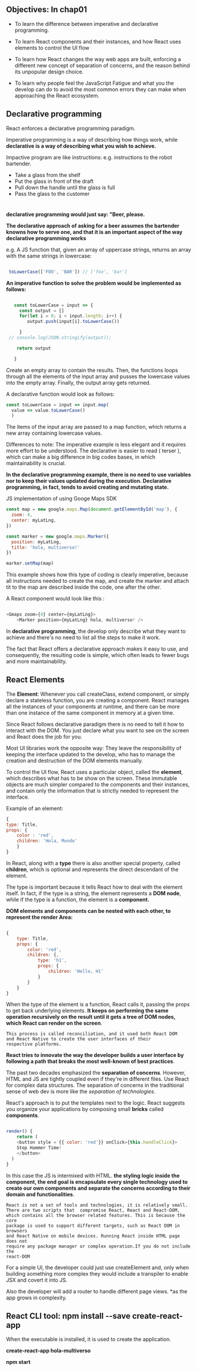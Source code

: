 ## Objectives: In chap01

  * To learn the difference between imperative and declarative programming.

  * To learn React components and their instances, and how React uses elements to control the UI flow

  * To learn how React changes the way web apps are built, enforcing a different new concept of separation of concerns, and the reason behind its unpopular design choice.

  * To learn why people feel the JavaScript Fatigue and what you the develop can do to avoid the most common errors they can make when approaching the React ecosystem.


## Declarative programming

React enforces a declarative programming paradigm.

Imperative programming is a way of describing how things work, while **declarative is a way of describing what you wish to achieve.**

Impactive program are like instructions: e.g. instructions to the robot bartender.

  * Take a glass from the shelf
  * Put the glass in front of the draft
  * Pull down the handle until the glass is full
  * Pass the glass to the customer

#
**declarative programming would just say: "Beer, please.**

**The declarative approach of asking for a beer assumes the bartender knowns how to serve one, and that it is an important aspect of the way declarative programming works**

e.g. A JS function that, given an array of uppercase strings, returns an array with the same strings in lowercase:

```Javascript

 toLowerCase(['FOO', 'BAR']) // ['foo', 'bar']

 ```

**An imperative function to solve the problem would be implemented as follows:**

```Javascript

   const toLowerCase = input => {
     const output = []
     for(let i = 0; i < input.length; i++) {
     	output.push(input[i].toLowerCase())

     }
 //	console.log(JSON.stringify(output));

   	return output

   }
```

Create an empty array to contain the results. Then, the functions loops through all the elements of the input array and pusses the lowercase values into the empty array. Finally, the output array gets returned.

A declarative function would look as follows:

```Javascript
const toLowerCase = input => input.map(
  value => value.toLowerCase()
  )

```
The items of the input array are passed to a map function, which returns a new array containing lowercase values.

Differences to note:
The imperative example is less elegant and it requires more effort to be understood. The declarative is easier to read ( terser ), which can make a big difference in big codes bases, in which maintainability is crucial.

**In the declarative programming example, there is no need to use variables nor to keep their values updated during the execution. Declarative programming, in fact, tends to avoid creating and mutating state.**

JS implementation of using Googe Maps SDK
```Javascript
const map = new google.maps.Map(document.getElementById('map'), {
  zoom: 4,
  center: myLatLng,
})

const marker = new google.maps.Marker({
  position: myLatLng,
  title: 'hola, multiverso!'
})

marker.setMap(map)
```

This example shows how this type of coding is clearly imperative, because all instructions needed to create the map, and create the marker and attach tit to the map are described inside the code, one after the other.

A React component would look like this :

```Javascript

<Gmaps zoom={4} center={myLatLng}>
	<Marker position={myLatLng} hola, multiverso! />

```

In **declarative programming**, the develop only describe what they want to achieve and there's no need to list all the steps to make it work.

The fact that React offers a declarative approach makes it easy to use, and  consequently, the resulting code is simple, which often leads to fewer bugs and more maintainability.


## React Elements

The **Element**: Whenever you call createClass, extend component, or simply declare a stateless function, you are creating a component. React manages all the instances of your components at runtime, and there can be more than one instance of the same component in memory at a given time.

Since React follows declarative paradigm there is no need to tell it how to interact with the DOM. You just declare what you want to see on the screen and React does the job for you.

Most UI libraries work the opposite way: They leave the responsibility of keeping the interface updated to the develop, who has to manage the creation and destruction of the DOM elements manually.

To control the UI flow, React uses a particular object, called the **element**, which describes what has to be show on the screen. These immutable objects are much simpler compared to the components and their instances, and contain only the information that is strictly needed to represent the interface.

Example of an element:

```Javascript
{
type: Title,
props: {
	color : 'red',
	children: 'Hola, Mundo'
	}
}

```

In React, along with a **type** there is also another special property, called **children**, which is optional and represents the direct descendant of the element.

The type is important because it tells React how to deal with the element itself. In fact, if the type is a string, the element represents a **DOM node**, while if the type is a function, the element is a **component.**

**DOM elements and components can be nested with each other, to represent the render Area:**

```Javascript

{
    type: Title,
    props: {
        color: 'red',
        children: {,
            type: 'h1',
            props: {
                children: 'Hello, H1'
            }
        }
    }
}

```

When the type of the element is a function, React calls it, passing the props to get back underlying elements. **It keeps on performing the same operation recursively on the result until it gets a tree of DOM nodes, which React can render on the screen**.

	This process is called reconciliation, and it used both React DOM
	and React Native to create the user interfaces of their
	respective platforms.


**React tries to innovate the way the developer builds a user interface by following a path that breaks the most well-known of best practices**.

The past two decades emphasized the **separation of concerns**. However, HTML and JS are tightly coupled even if they're in different files. Use React for complex data structures. The separation of concerns in the traditional sense of web dev is more like the *separation of technologies*.

React's approach is to put the templates next to the logic. React suggests you organize your applications by composing small **bricks** called **components**.

```Javascript

render() {
	return (
	<button style = {{ color: 'red'}} onClick={this.handleClick}>
	Stop Hammer Time!
	</button>
  )
}

```
In this case the JS is intermixed with HTML. **the styling logic inside the component, the end goal is encapsulate every single technology used to create our own components and separate the concerns according to their domain and functionalities**.


	React is not a set of tools and technologies, it is relatively small.
	There are two scripts that  compromise React, React and React-DOM,
	which contains all the browser related features. This is because the core
	package is used to support different targets, such as React DOM in browsers
	and React Native on mobile devices. Running React inside HTML page does not
	require any package manager or complex operation.If you do not include the
	react-DOM

For a simple UI, the developer could just use createElement and, only when building something more complex they would include a transpiler to enable JSX and covert it into JS.

Also the developer will add a router to handle different page views. *as the app grows in complexity.

## React CLI tool: npm install --save create-react-app

When the executable is installed, it is used to create the application.

   **create-react-app hola-multiverso**

   **npm start**




